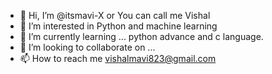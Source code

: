- 👋 Hi, I’m @itsmavi-X or You can call me Vishal
- 👀 I’m interested in Python and machine learning
- 🌱 I’m currently learning ... python advance and c language.
- 💞️ I’m looking to collaborate on ...
- 📫 How to reach me vishalmavi823@gmail.com

<!---
itsmavi-X/itsmavi-X is a ✨ special ✨ repository because its `README.md` (this file) appears on your GitHub profile.
You can click the Preview link to take a look at your changes.
--->

